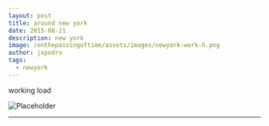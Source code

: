 ```yaml
---
layout: post
title: around new york
date: 2015-08-21
description: new york
image: /onthepassingoftime/assets/images/newyork-work-h.png
author: jxpedro
tags: 
  - newyork
---
```

<p >working load</p>

![Placeholder](/onthepassingoftime/assets/images/newyork-work.png)

<p></p>

<hr/>
